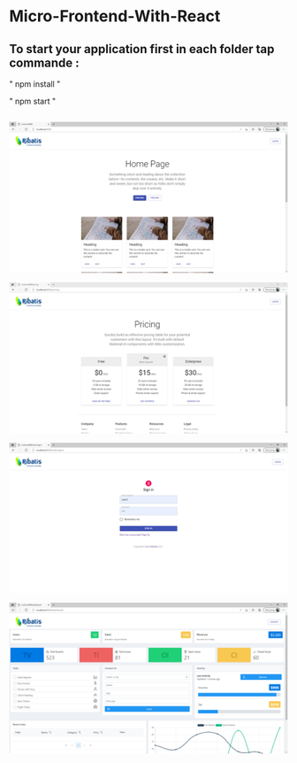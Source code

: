 # Micro-Frontend-With-React

## To start your application first in each folder tap commande :

"   npm install "

"   npm start   "

## 

<p align="center">
  <img src="https://github.com/warakiabdelbasset/Micro-Frontend-With-React/blob/master/img/1.PNG">
</p>



<p align="center">
  <img src="https://github.com/warakiabdelbasset/Micro-Frontend-With-React/blob/master/img/2.PNG">
</p>



<p align="center">
  <img src="https://github.com/warakiabdelbasset/Micro-Frontend-With-React/blob/master/img/3.PNG">
</p>




<p align="center">
  <img src="https://github.com/warakiabdelbasset/Micro-Frontend-With-React/blob/master/img/4.PNG">
</p>
